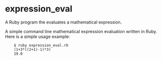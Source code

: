 # expression_eval
A Ruby program the evaluates a mathematical expression.

A simple command line mathematical expression evaluation written in Ruby. Here is a simple usage example:

```shell
    $ ruby expression_eval.rb
    (1+3*((2+1)-1)*3)
    19.0
```
